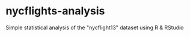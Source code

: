 # nycflights-analysis
Simple statistical analysis of the "nycflight13" dataset using R &amp; RStudio
